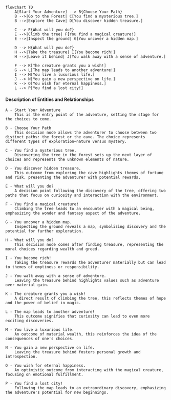 ```mermaid
flowchart TD
    A[Start Your Adventure] --> B{Choose Your Path}
    B -->|Go to the Forest| C[You find a mysterious tree.]
    B -->|Explore the Cave| D[You discover hidden treasure.]
    
    C --> E{What will you do?}
    E -->|Climb the tree| F[You find a magical creature!]
    E -->|Inspect the ground| G[You uncover a hidden map.]

    D --> H{What will you do?}
    H -->|Take the treasure| I[You become rich!]
    H -->|Leave it behind| J[You walk away with a sense of adventure.]

    F --> K[The creature grants you a wish!]
    G --> L[The map leads to another adventure!]
    I --> M[You live a luxurious life.]
    J --> N[You gain a new perspective on life.]
    K --> O[You wish for eternal happiness.]
    L --> P[You find a lost city!]
```
#### Description of Entities and Relationships

    A - Start Your Adventure
        This is the entry point of the adventure, setting the stage for the choices to come.

    B - Choose Your Path
        This decision node allows the adventurer to choose between two distinct paths: the forest or the cave. The choice represents different types of exploration—nature versus mystery.

    C - You find a mysterious tree.
        Discovering the tree in the forest sets up the next layer of choices and represents the unknown elements of nature.

    D - You discover hidden treasure.
        This outcome from exploring the cave highlights themes of fortune and risk, presenting the adventurer with potential rewards.

    E - What will you do?
        A decision point following the discovery of the tree, offering two paths that focus on curiosity and interaction with the environment.

    F - You find a magical creature!
        Climbing the tree leads to an encounter with a magical being, emphasizing the wonder and fantasy aspect of the adventure.

    G - You uncover a hidden map.
        Inspecting the ground reveals a map, symbolizing discovery and the potential for further exploration.

    H - What will you do?
        This decision node comes after finding treasure, representing the moral choices regarding wealth and greed.

    I - You become rich!
        Taking the treasure rewards the adventurer materially but can lead to themes of emptiness or responsibility.

    J - You walk away with a sense of adventure.
        Leaving the treasure behind highlights values such as adventure over material gain.

    K - The creature grants you a wish!
        A direct result of climbing the tree, this reflects themes of hope and the power of belief in magic.

    L - The map leads to another adventure!
        This outcome signifies that curiosity can lead to even more exciting discoveries.

    M - You live a luxurious life.
        An outcome of material wealth, this reinforces the idea of the consequences of one's choices.

    N - You gain a new perspective on life.
        Leaving the treasure behind fosters personal growth and introspection.

    O - You wish for eternal happiness.
        An optimistic outcome from interacting with the magical creature, focusing on emotional fulfillment.

    P - You find a lost city!
        Following the map leads to an extraordinary discovery, emphasizing the adventure's potential for new beginnings.